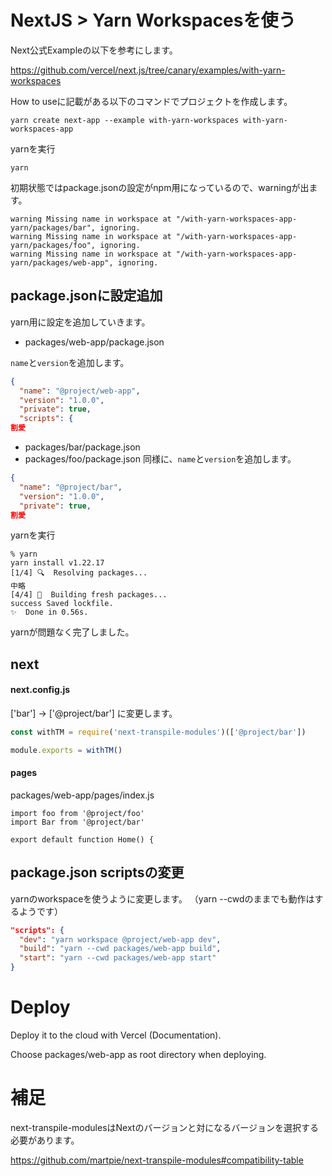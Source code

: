 # NextJS > Yarn Workspacesを使う



Next公式Exampleの以下を参考にします。

https://github.com/vercel/next.js/tree/canary/examples/with-yarn-workspaces



How to useに記載がある以下のコマンドでプロジェクトを作成します。

```
yarn create next-app --example with-yarn-workspaces with-yarn-workspaces-app
```



yarnを実行

```
yarn
```


初期状態ではpackage.jsonの設定がnpm用になっているので、warningが出ます。

```
warning Missing name in workspace at "/with-yarn-workspaces-app-yarn/packages/bar", ignoring.
warning Missing name in workspace at "/with-yarn-workspaces-app-yarn/packages/foo", ignoring.
warning Missing name in workspace at "/with-yarn-workspaces-app-yarn/packages/web-app", ignoring.
```

## package.jsonに設定追加

yarn用に設定を追加していきます。


- packages/web-app/package.json

`name`と`version`を追加します。

```:packages/web-app/package.json
{
  "name": "@project/web-app",
  "version": "1.0.0",
  "private": true,
  "scripts": {
割愛
```


- packages/bar/package.json
- packages/foo/package.json
同様に、`name`と`version`を追加します。

```:packages/bar/package.json
{
  "name": "@project/bar",
  "version": "1.0.0",
  "private": true,
割愛
```



yarnを実行

```
% yarn
yarn install v1.22.17
[1/4] 🔍  Resolving packages...
中略
[4/4] 🔨  Building fresh packages...
success Saved lockfile.
✨  Done in 0.56s.
```

yarnが問題なく完了しました。



## next

#### next.config.js


['bar'] -> ['@project/bar'] に変更します。


```:packages/web-app/next.config.js
const withTM = require('next-transpile-modules')(['@project/bar'])

module.exports = withTM()
```

#### pages

packages/web-app/pages/index.js

```
import foo from '@project/foo'
import Bar from '@project/bar'

export default function Home() {
```




## package.json scriptsの変更

yarnのworkspaceを使うように変更します。
（yarn --cwdのままでも動作はするようです）

```:package.json
"scripts": {
  "dev": "yarn workspace @project/web-app dev",
  "build": "yarn --cwd packages/web-app build",
  "start": "yarn --cwd packages/web-app start"
}
```



# Deploy

Deploy it to the cloud with Vercel (Documentation).

Choose packages/web-app as root directory when deploying.



# 補足

next-transpile-modulesはNextのバージョンと対になるバージョンを選択する必要があります。

https://github.com/martpie/next-transpile-modules#compatibility-table


